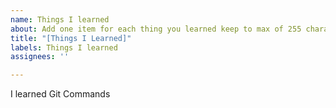 ```yaml
---
name: Things I learned
about: Add one item for each thing you learned keep to max of 255 characters
title: "[Things I Learned]"
labels: Things I learned
assignees: ''

---
```

I learned Git Commands